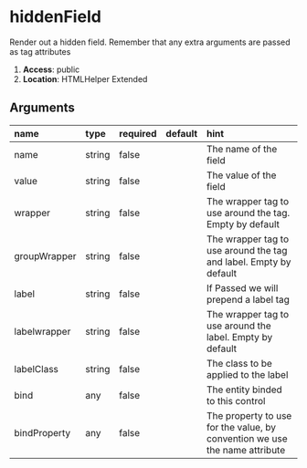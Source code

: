 # hiddenField 

Render out a hidden field. Remember that any extra arguments are passed as tag attributes 

1. **Access**: public
2. **Location**: HTMLHelper Extended 

## Arguments

| name 	| type 	| required 	| default 	| hint 	|
|:--- 	|:--- 	|:--- 		|:--- 		|:--- 	|
| name | string | false |  | The name of the field |
| value | string | false |  | The value of the field |
| wrapper | string | false |  | The wrapper tag to use around the tag. Empty by default |
| groupWrapper | string | false |  | The wrapper tag to use around the tag and label. Empty by default |
| label | string | false |  | If Passed we will prepend a label tag |
| labelwrapper | string | false |  | The wrapper tag to use around the label. Empty by default |
| labelClass | string | false |  | The class to be applied to the label |
| bind | any | false |  | The entity binded to this control |
| bindProperty | any | false |  | The property to use for the value, by convention we use the name attribute |
